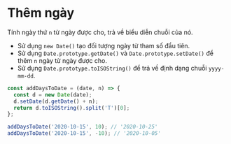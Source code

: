 # Thêm ngày

Tính ngày thứ `n` từ ngày được cho, trả về biểu diễn chuỗi của nó.

- Sử dụng `new Date()` tạo đối tượng ngày từ tham số đầu tiên.
- Sử dụng `Date.prototype.getDate()` và `Date.prototype.setDate()` để thêm `n` ngày từ ngày được cho.
- Sử dụng `Date.prototype.toISOString()` để trả về định dạng chuỗi `yyyy-mm-dd`.

```js
const addDaysToDate = (date, n) => {
  const d = new Date(date);
  d.setDate(d.getDate() + n);
  return d.toISOString().split('T')[0];
};
```

```js
addDaysToDate('2020-10-15', 10); // '2020-10-25'
addDaysToDate('2020-10-15', -10); // '2020-10-05'
```
